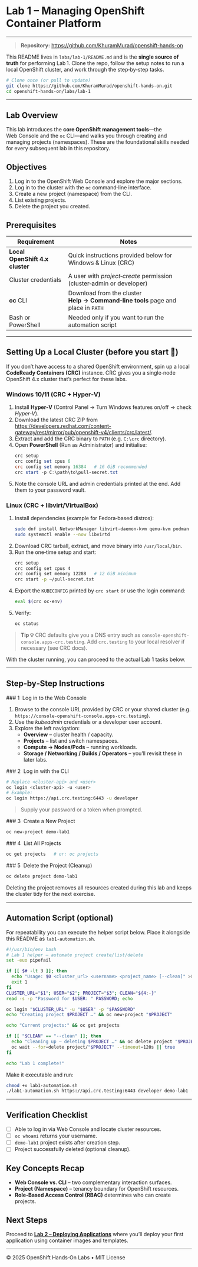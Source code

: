 # Lab 1 – Managing OpenShift Container Platform

---

> **Repository:** <https://github.com/KhuramMurad/openshift-hands-on>

This README lives in `labs/lab-1/README.md` and is the **single source of truth** for performing Lab 1. Clone the repo, follow the setup notes to run a local OpenShift cluster, and work through the step‑by‑step tasks.

```bash
# Clone once (or pull to update)
git clone https://github.com/KhuramMurad/openshift-hands-on.git
cd openshift-hands-on/labs/lab-1
```

---

## Lab Overview
This lab introduces the **core OpenShift management tools**―the Web Console and the `oc` CLI―and walks you through creating and managing projects (namespaces). These are the foundational skills needed for every subsequent lab in this repository.

## Objectives
1. Log in to the OpenShift Web Console and explore the major sections.
2. Log in to the cluster with the `oc` command‑line interface.
3. Create a new project (namespace) from the CLI.
4. List existing projects.
5. Delete the project you created.

## Prerequisites
| Requirement | Notes |
|-------------|-------|
| **Local OpenShift 4.x cluster** | Quick instructions provided below for Windows & Linux (CRC) |
| Cluster credentials | A user with *project‑create* permission (cluster‑admin or developer) |
| **oc** CLI | Download from the cluster **Help → Command‑line tools** page and place in `PATH` |
| Bash or PowerShell | Needed only if you want to run the automation script |

---

## Setting Up a Local Cluster (before you start 🔧)
If you don’t have access to a shared OpenShift environment, spin up a local **CodeReady Containers (CRC)** instance. CRC gives you a single‑node OpenShift 4.x cluster that’s perfect for these labs.

### Windows 10/11 (CRC + Hyper‑V)
1. Install **Hyper‑V** (Control Panel → Turn Windows features on/off → check *Hyper‑V*).
2. Download the latest CRC ZIP from <https://developers.redhat.com/content-gateway/rest/mirror/pub/openshift-v4/clients/crc/latest/>.
3. Extract and add the CRC binary to `PATH` (e.g. `C:\crc` directory).
4. Open **PowerShell** (Run as Administrator) and initialise:
   ```powershell
   crc setup
   crc config set cpus 6
   crc config set memory 16384   # 16 GiB recommended
   crc start -p C:\path\to\pull-secret.txt
   ```
5. Note the console URL and admin credentials printed at the end. Add them to your password vault.

### Linux (CRC + libvirt/VirtualBox)
1. Install dependencies (example for Fedora‑based distros):
   ```bash
   sudo dnf install NetworkManager libvirt-daemon-kvm qemu-kvm podman -y
   sudo systemctl enable --now libvirtd
   ```
2. Download CRC tarball, extract, and move binary into `/usr/local/bin`.
3. Run the one‑time setup and start:
   ```bash
   crc setup
   crc config set cpus 4
   crc config set memory 12288   # 12 GiB minimum
   crc start -p ~/pull-secret.txt
   ```
4. Export the `KUBECONFIG` printed by `crc start` or use the login command:
   ```bash
   eval $(crc oc-env)
   ```
5. Verify:
   ```bash
   oc status
   ```

> **Tip 💡** CRC defaults give you a DNS entry such as `console-openshift-console.apps-crc.testing`. Add `crc.testing` to your local resolver if necessary (see CRC docs).

With the cluster running, you can proceed to the actual Lab 1 tasks below.

---

## Step‑by‑Step Instructions
### 1  Log in to the Web Console
1. Browse to the console URL provided by CRC or your shared cluster (e.g. `https://console-openshift-console.apps-crc.testing`).
2. Use the *kubeadmin* credentials or a developer user account.
3. Explore the left navigation:
   * **Overview** – cluster health / capacity.
   * **Projects** – list and switch namespaces.
   * **Compute → Nodes/Pods** – running workloads.
   * **Storage / Networking / Builds / Operators** – you’ll revisit these in later labs.

### 2  Log in with the CLI
```bash
# Replace <cluster‑api> and <user>
oc login <cluster‑api> -u <user>
# Example:
oc login https://api.crc.testing:6443 -u developer
```
> Supply your password or a token when prompted.

### 3  Create a New Project
```bash
oc new-project demo-lab1
```

### 4  List All Projects
```bash
oc get projects   # or: oc projects
```

### 5  Delete the Project (Cleanup)
```bash
oc delete project demo-lab1
```

Deleting the project removes all resources created during this lab and keeps the cluster tidy for the next exercise.

---

## Automation Script (optional)
For repeatability you can execute the helper script below. Place it alongside this README as `lab1-automation.sh`.

```bash
#!/usr/bin/env bash
# Lab 1 helper – automate project create/list/delete
set -euo pipefail

if [[ $# -lt 3 ]]; then
  echo "Usage: $0 <cluster_url> <username> <project_name> [--clean]" >&2
  exit 1
fi
CLUSTER_URL="$1"; USER="$2"; PROJECT="$3"; CLEAN="${4:-}"
read -s -p "Password for $USER: " PASSWORD; echo

oc login "$CLUSTER_URL" -u "$USER" -p "$PASSWORD"
echo "Creating project $PROJECT …" && oc new-project "$PROJECT"

echo "Current projects:" && oc get projects

if [[ "$CLEAN" == "--clean" ]]; then
  echo "Cleaning up – deleting $PROJECT …" && oc delete project "$PROJECT"
  oc wait --for=delete project/"$PROJECT" --timeout=120s || true
fi

echo "Lab 1 complete!"
```

Make it executable and run:
```bash
chmod +x lab1-automation.sh
./lab1-automation.sh https://api.crc.testing:6443 developer demo-lab1 --clean
```

---

## Verification Checklist
- [ ] Able to log in via Web Console and locate cluster resources.
- [ ] `oc whoami` returns your username.
- [ ] `demo-lab1` project exists after creation step.
- [ ] Project successfully deleted (optional cleanup).

## Key Concepts Recap
* **Web Console vs. CLI** – two complementary interaction surfaces.
* **Project (Namespace)** – tenancy boundary for OpenShift resources.
* **Role‑Based Access Control (RBAC)** determines who can create projects.

## Next Steps
Proceed to **[Lab 2 – Deploying Applications](../lab-2/README.md)** where you’ll deploy your first application using container images and templates.

---
© 2025 OpenShift Hands‑On Labs • MIT License
